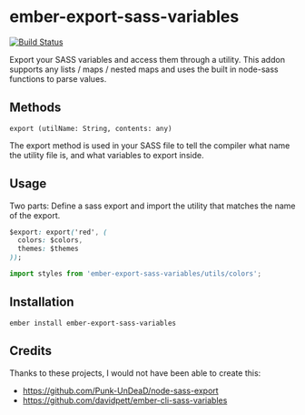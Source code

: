 
# ember-export-sass-variables

[![Build Status](https://semaphoreci.com/api/v1/munstrocity/ember-export-sass-variables/branches/master/badge.svg)](https://semaphoreci.com/munstrocity/ember-export-sass-variables)

Export your SASS variables and access them through a utility. This addon supports any lists / maps / nested maps and uses the built in node-sass functions to parse values.

## Methods

`export (utilName: String, contents: any)`

The export method is used in your SASS file to tell the compiler what name the utility file is, and what variables to export inside.

## Usage
Two parts: Define a sass export and import the utility that matches the name of the export.

```css
$export: export('red', (
  colors: $colors,
  themes: $themes
));
```

```js
import styles from 'ember-export-sass-variables/utils/colors';
```

## Installation
`ember install ember-export-sass-variables`

## Credits

Thanks to these projects, I would not have been able to create this:

- https://github.com/Punk-UnDeaD/node-sass-export
- https://github.com/davidpett/ember-cli-sass-variables
